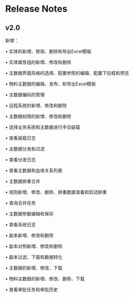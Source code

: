# Release Notes

## v2.0

新增：

• 实体的新增、修改、删除和导出Excel模板

• 实体属性组的新增、修改和删除

• 主数据界面风格的选择、配置参照的编辑、配置下拉框和预览

• 物料主数据的编辑、发布、和导出Excel模板

• 主数据编码的管理

• 远程系统的新增、修改和删除

• 主数据权限的新增、修改和删除

• 选择业务系统和主数据进行手动装载

• 查看装载日志

• 主数据分发和过滤

• 查看分发日志

• 查看主数据和血缘关系列表

• 主数据排重合并

• 规则新增、修改、删除、排重数据准备和启动排重

• 查询合并任务

• 主数据参数编辑和保存

• 查看系统日志

• 副本新增、修改和删除

• 副本对照新增、修改和删除

• 副本过滤、下载和数据转化

• 主数据的新增、修改、下载

• 物料主数据的新增、修改、删除、下载

• 查看审批任务和审批历史






